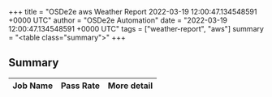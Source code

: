+++
title = "OSDe2e aws Weather Report 2022-03-19 12:00:47.134548591 +0000 UTC"
author = "OSDe2e Automation"
date = "2022-03-19 12:00:47.134548591 +0000 UTC"
tags = ["weather-report", "aws"]
summary = "<table class=\"summary\"></table>"
+++
## Summary

| Job Name | Pass Rate | More detail |
|----------|-----------|-------------|




